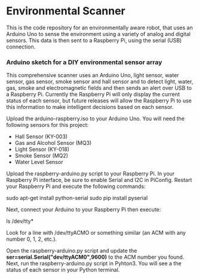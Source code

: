<h1> Environmental Scanner</h1>
This is the code repository for an environmentally aware robot, that uses an Arduino Uno to sense the environment using a variety of analog and digital sensors. This data is then sent to a Raspberry Pi, using the serial (USB) connection.

<h3>Arduino sketch for a DIY environmental sensor array</h3>

This comprehensive scanner uses an Arduino Uno, light sensor, water sensor, gas sensor, smoke sensor and hall sensor and to detect light, water, gas, smoke and electromagnetic fields and then sends an alert over USB to a Raspberry Pi. Currently the Raspberry Pi will only display the current status of each sensor, but future releases will allow the Raspberry Pi to use this information to make intelligent decisions based on each sensor.

Upload the arduino-raspberry.iso to your Arduino Uno. You will need the following sensors for this project:
<ul>
  <li>Hall Sensor (KY-003)</li>
  <li>Gas and Alcohol Sensor (MQ3)</li>
  <li>Light Sensor (KY-018)</li>
  <li>Smoke Sensor (MQ2)</li>
  <li>Water Level Sensor</li>
</ul>

Upload the raspberry-arduino.py script to your Raspberry Pi. In your Raspberry Pi interface, be sure to enable Serial and I2C in PiConfig. Restart your Raspberry Pi and execute the following commands:

sudo apt-get install python-serial
sudo pip install pyserial

Next, connect your Arduino to your Raspberry Pi then execute:

ls /dev/tty*

Look for a line with /dev/ttyACMO or something similar (an ACM with any number 0, 1, 2, etc.).

Open the raspberry-arduino.py script and update the <strong>ser=serial.Serial("dev/ttyACM0",9600)</strong> to the ACM number you found. Next, run the raspberry-arduino.py script in Pyhton3. You will see a the status of each sensor in your Python terminal.
